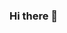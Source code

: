 ### Hi there 👋

<!--
**John-ye666/John-ye666** is a ✨ _special_ ✨ repository because its `README.md` (this file) appears on your GitHub profile.

Here are some ideas to get you started:

- 🔭 I’m Wei Ye, an ECON Ph.D. Student at Fordham University.
- 🌱 I’m currently learning International Macroeconomics/Finance, Monetary Economics and Asset Pricing. 
- 👯 I’m open to any Internship Opportunities in NYC. If you're looking for Interns, put me on your list please.
- 🤔 I am good at R, Python, Matlab and git.
- 📫 Email Address: wye22@fordham.edu
- 😄 I love endurance running, and I'm a big fan of Formula One. If you also love Formula One, let's talk and be friends.
- ⚡  I grew up in China before coming to US for my graduate study.

